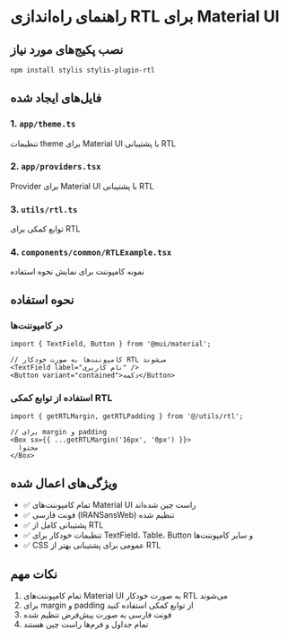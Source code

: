 # راهنمای راه‌اندازی RTL برای Material UI

## نصب پکیج‌های مورد نیاز

```bash
npm install stylis stylis-plugin-rtl
```

## فایل‌های ایجاد شده

### 1. `app/theme.ts`
تنظیمات theme برای Material UI با پشتیبانی RTL

### 2. `app/providers.tsx`
Provider برای Material UI با پشتیبانی RTL

### 3. `utils/rtl.ts`
توابع کمکی برای RTL

### 4. `components/common/RTLExample.tsx`
نمونه کامپوننت برای نمایش نحوه استفاده

## نحوه استفاده

### در کامپوننت‌ها
```tsx
import { TextField, Button } from '@mui/material';

// کامپوننت‌ها به صورت خودکار RTL می‌شوند
<TextField label="نام کاربری" />
<Button variant="contained">دکمه</Button>
```

### استفاده از توابع کمکی RTL
```tsx
import { getRTLMargin, getRTLPadding } from '@/utils/rtl';

// برای margin و padding
<Box sx={{ ...getRTLMargin('16px', '0px') }}>
  محتوا
</Box>
```

## ویژگی‌های اعمال شده

- ✅ تمام کامپوننت‌های Material UI راست چین شده‌اند
- ✅ فونت فارسی (IRANSansWeb) تنظیم شده
- ✅ پشتیبانی کامل از RTL
- ✅ تنظیمات خودکار برای TextField، Table، Button و سایر کامپوننت‌ها
- ✅ CSS عمومی برای پشتیبانی بهتر از RTL

## نکات مهم

1. تمام کامپوننت‌های Material UI به صورت خودکار RTL می‌شوند
2. برای margin و padding از توابع کمکی استفاده کنید
3. فونت فارسی به صورت پیش‌فرض تنظیم شده
4. تمام جداول و فرم‌ها راست چین هستند

